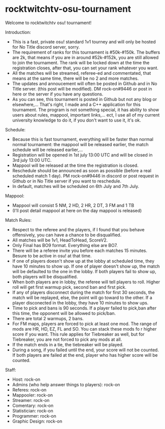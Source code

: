 # rocktwitchtv-osu-tournament
Welcome to rocktwitchtv osu! tournament! 

Introduction:
- This is a fast, private osu! standard 1v1 tourney and will only be hosted for No Title discord server, sorry.
- The requirement of ranks for this tournament is #50k-#150k. The buffers are 2k, that means if you are in around #52k-#152k, you are still allowed to join the tournament. The rank will be locked down at the time the registration closes, after that, you can set your rank whatever you want.
- All the matches will be streamed, referee-ed and commentated, that means at the same time, there will be no 2 and more matches.
- The updates and annoucement will often be posted in Github and in No Title server. (this post will be modified). DM rock-on#9446 or post in here or the server if you have any questions.
- As you can see, this tournament is posted in Github but not any blog or elsewhere,... That's right, I made and a C++ application for this tournament. The program is not something special, it has ability to show users about rules, mappool, important links,... ect, I use all of my current university knowledge to do it, if you don't want to use it, it's ok.

Schedule:
- Because this is fast tournament, everything will be faster than normal normal tournament: the mappool will be released earlier, the match schedule will be released earlier,...
- Registration will be opened in 1st july 13:00 UTC and will be closed in 3rd july 13:00 UTC.
- Mappool will be released at the time the registration is closed.
- Reschedule should be announced as soon as possible (before a real scheduled match 1 day). PM rock-on#9446 in discord or post request in Github or in No Title server if you want to reschedule.
- In default, matches will be scheduled on 6th July and 7th July.

Mappool:
- Mappool will consist 5 NM, 2 HD, 2 HR, 2 DT, 3 FM and 1 TB
- (I'll post detail mappool at here on the day mappool is released)

Match Rules:
- Respect to the referee and the players, if I found that you behave offensively, you can have a chance to be disqualified.
- All matches will be 1v1, HeadToHead, ScoreV2.
- Only Final has BO9 format. Everything else are BO7.
- There will be a referee invite you before each matches 15 minutes. Besure to be active in osu! at that time.
- If one of players doesn't show up at the lobby at scheduled time, they have 10 minutes to show up. If one of player doesn't show up, the match will be defaulted to the one in the lobby. If both players fail to show up, both players will be disqualified.
- When both players are in lobby, the referee will tell players to roll. Higher roll will get first warmup pick, second ban and first pick.
- If any of players disconnect during the match for first 30 seconds, the match will be replayed, else, the point will go toward to the  other. If a player disconected in the lobby, they have 10 minutes to show ups.
- Time to pick and bans is 90 seconds. If a player failed to pick,ban after this time, the opponent will be allowed to pick/ban.
- There are total 2 warmups, 2 bans.
- For FM maps, players are forced to pick at least one mod. The range of mods are HR, HD, EZ, FL and SO. You can stack these mods fo r    higher score if you want. This rule applies for Tiebreaker as well, but for Tiebreaker, you are not forced to pick any mods at all.
- If the match ends in a tie, the tiebreaker will be played.
- During a song, if you failed until the end, your score will not be counted. If both players are failed at the end, player who has higher   score will be counted.

Staff:
- Host: rock-on
- Admins (who help answer things to players): rock-on
- Referes: rock-on
- Mappooler: rock-on
- Streamer: rock-on
- Comentary: rock-on
- Statistician: rock-on
- Programmer: rock-on
- Graphic Design: rock-on
